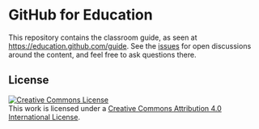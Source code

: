 # GitHub for Education

This repository contains the classroom guide, as seen at https://education.github.com/guide.  See the [issues](https://github.com/education/guide/issues) for open discussions around the content, and feel free to ask questions there.

## License

<a rel="license" href="http://creativecommons.org/licenses/by/4.0/"><img alt="Creative Commons License" style="border-width:0" src="http://i.creativecommons.org/l/by/4.0/88x31.png" /></a><br />This work is licensed under a <a rel="license" href="http://creativecommons.org/licenses/by/4.0/">Creative Commons Attribution 4.0 International License</a>.
